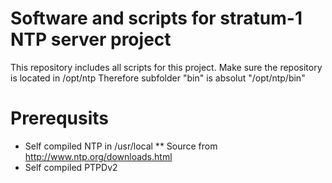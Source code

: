 
# Software and scripts for stratum-1 NTP server project

This repository includes all scripts for this project. Make sure the repository is located in /opt/ntp
Therefore subfolder "bin" is absolut "/opt/ntp/bin"

# Prerequsits 

* Self compiled NTP in /usr/local 
** Source from http://www.ntp.org/downloads.html 
* Self compiled PTPDv2 


